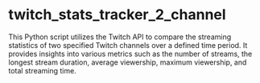 # twitch_stats_tracker_2_channel
This Python script utilizes the Twitch API to compare the streaming statistics of two specified Twitch channels over a defined time period. It provides insights into various metrics such as the number of streams, the longest stream duration, average viewership, maximum viewership, and total streaming time.
